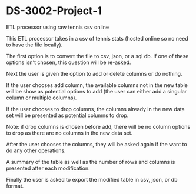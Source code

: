 # DS-3002-Project-1
ETL processor using raw tennis csv online

This ETL processor takes in a csv of tennis stats (hosted online so no need to have the file locally).

The first option is to convert the file to csv, json, or a sql db. If one of these options isn't chosen, this question will be re-asked.

Next the user is given the option to add or delete columns or do nothing.

If the user chooses add column, the available columns not in the new table will be show as potential options to add (the user can either add a singular column or multiple columns).

If the user chooses to drop columns, the columns already in the new data set will be presented as potential columns to drop.

Note: if drop columns is chosen before add, there will be no column options to drop as there are no columns in the new data set.

After the user chooses the columns, they will be asked again if the want to do any other operations.

A summary of the table as well as the number of rows and columns is presented after each modification.

Finally the user is asked to export the modified table in csv, json, or db format.
